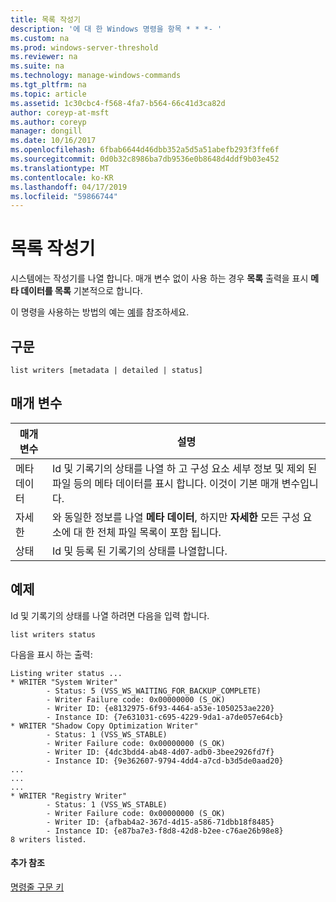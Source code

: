 ```yaml
---
title: 목록 작성기
description: '에 대 한 Windows 명령을 항목 * * *- '
ms.custom: na
ms.prod: windows-server-threshold
ms.reviewer: na
ms.suite: na
ms.technology: manage-windows-commands
ms.tgt_pltfrm: na
ms.topic: article
ms.assetid: 1c30cbc4-f568-4fa7-b564-66c41d3ca82d
author: coreyp-at-msft
ms.author: coreyp
manager: dongill
ms.date: 10/16/2017
ms.openlocfilehash: 6fbab6644d46dbb352a5d5a51abefb293f3ffe6f
ms.sourcegitcommit: 0d0b32c8986ba7db9536e0b8648d4ddf9b03e452
ms.translationtype: MT
ms.contentlocale: ko-KR
ms.lasthandoff: 04/17/2019
ms.locfileid: "59866744"
---
```

# <a name="list-writers"></a>목록 작성기



시스템에는 작성기를 나열 합니다. 매개 변수 없이 사용 하는 경우 **목록** 출력을 표시 **메타 데이터를 목록** 기본적으로 합니다.

이 명령을 사용하는 방법의 예는 [예](#BKMK_examples)를 참조하세요.

## <a name="syntax"></a>구문

```
list writers [metadata | detailed | status]
```

## <a name="parameters"></a>매개 변수

|매개 변수|설명|
|---------|-----------|
|메타데이터|Id 및 기록기의 상태를 나열 하 고 구성 요소 세부 정보 및 제외 된 파일 등의 메타 데이터를 표시 합니다. 이것이 기본 매개 변수입니다.|
|자세한|와 동일한 정보를 나열 **메타 데이터**, 하지만 **자세한** 모든 구성 요소에 대 한 전체 파일 목록이 포함 됩니다.|
|상태|Id 및 등록 된 기록기의 상태를 나열합니다.|

## <a name="BKMK_examples"></a>예제

Id 및 기록기의 상태를 나열 하려면 다음을 입력 합니다.
```
list writers status
```
다음을 표시 하는 출력:
```
Listing writer status ...
* WRITER "System Writer"
        - Status: 5 (VSS_WS_WAITING_FOR_BACKUP_COMPLETE)
        - Writer Failure code: 0x00000000 (S_OK)
        - Writer ID: {e8132975-6f93-4464-a53e-1050253ae220}
        - Instance ID: {7e631031-c695-4229-9da1-a7de057e64cb}
* WRITER "Shadow Copy Optimization Writer"
        - Status: 1 (VSS_WS_STABLE)
        - Writer Failure code: 0x00000000 (S_OK)
        - Writer ID: {4dc3bdd4-ab48-4d07-adb0-3bee2926fd7f}
        - Instance ID: {9e362607-9794-4dd4-a7cd-b3d5de0aad20}
...
...
...
* WRITER "Registry Writer"
        - Status: 1 (VSS_WS_STABLE)
        - Writer Failure code: 0x00000000 (S_OK)
        - Writer ID: {afbab4a2-367d-4d15-a586-71dbb18f8485}
        - Instance ID: {e87ba7e3-f8d8-42d8-b2ee-c76ae26b98e8}
8 writers listed. 
```

#### <a name="additional-references"></a>추가 참조

[명령줄 구문 키](command-line-syntax-key.md)